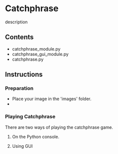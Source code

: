 # Catchphrase

description

## Contents
- catchphrase_module.py
- catchphrase_gui_module.py
- catchphrase.py

## Instructions

### Preparation

* Place your image in the 'images' folder.
* 

### Playing Catchphrase
There are two ways of playing the catchphrase game.

1. On the Python console.

2. Using GUI
